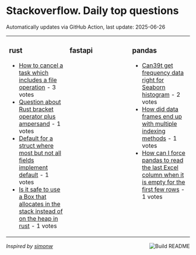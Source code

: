 # Stackoverflow. Daily top questions 

Automatically updates via GitHub Action, last update: <!-- date starts -->2025-06-26<!-- date ends -->


<table><tr><td valign="top" width="33%">

### rust
<!-- rust starts -->
* [How to cancel a task which includes a file operation](https://stackoverflow.com/questions/79678392/how-to-cancel-a-task-which-includes-a-file-operation) - 3 votes
* [Question about Rust bracket operator plus ampersand](https://stackoverflow.com/questions/79679795/question-about-rust-bracket-operator-plus-ampersand) - 1 votes
* [Default for a struct where most but not all fields implement default](https://stackoverflow.com/questions/79680424/default-for-a-struct-where-most-but-not-all-fields-implement-default) - 1 votes
* [Is it safe to use a Box that allocates in the stack instead of on the heap in rust](https://stackoverflow.com/questions/79679776/is-it-safe-to-use-a-box-that-allocates-in-the-stack-instead-of-on-the-heap-in-ru) - 1 votes
<!-- rust ends -->
</td><td valign="top" width="34%">


### fastapi
<!-- fastapi starts -->

<!-- fastapi ends -->
</td><td valign="top" width="34%">


### pandas
<!-- pandas starts -->
* [Can39t get frequency data right for Seaborn histogram](https://stackoverflow.com/questions/79680409/cant-get-frequency-data-right-for-seaborn-histogram) - 2 votes
* [How did data frames end up with multiple indexing methods](https://stackoverflow.com/questions/79679773/how-did-data-frames-end-up-with-multiple-indexing-methods) - 1 votes
* [How can I force pandas to read the last Excel column when it is empty for the first few rows](https://stackoverflow.com/questions/79679016/how-can-i-force-pandas-to-read-the-last-excel-column-when-it-is-empty-for-the-fi) - 1 votes
<!-- pandas ends -->
</td></tr></table>

<a href="https://github.com/hp0404/hp0404/actions"><img src="https://github.com/hp0404/hp0404/workflows/Build%20README/badge.svg" align="right" alt="Build README"></a> <p>*Inspired by  [simonw](https://github.com/simonw/simonw)*</p>
